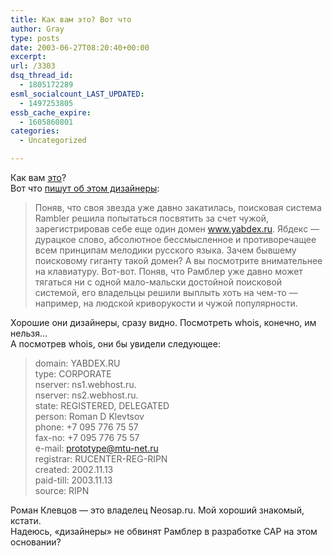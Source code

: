 ```yaml
---
title: Как вам это? Вот что
author: Gray
type: posts
date: 2003-06-27T08:20:40+00:00
excerpt:
url: /3303
dsq_thread_id:
  - 1805172289
esml_socialcount_LAST_UPDATED:
  - 1497253805
essb_cache_expire:
  - 1605860801
categories:
  - Uncategorized

---
```








Как вам <a href="http://www.yabdex.ru/" target="_blank">это</a>?  
Вот что <a href="http://www.kak.ru/swindle/rambler.html" target="_blank">пишут об этом дизайнеры</a>:

> Поняв, что своя звезда уже давно закатилась, поисковая система Rambler решила попытаться посвятить за счет чужой, зарегистрировав себе еще один домен www.yabdex.ru. Ябдекс &#8212; дурацкое слово, абсолютное бессмысленное и противоречащее всем принципам мелодики русского языка. Зачем бывшему поисковому гиганту такой домен? А вы посмотрите внимательнее на клавиатуру. Вот-вот. Поняв, что Рамблер уже давно может тягаться ни с одной мало-мальски достойной поисковой системой, его владельцы решили выплыть хоть на чем-то &#8212; например, на людской криворукости и чужой популярности. 

Хорошие они дизайнеры, сразу видно. Посмотреть whois, конечно, им нельзя&#8230;  
А посмотрев whois, они бы увидели следующее:

> domain: YABDEX.RU  
> type: CORPORATE  
> nserver: ns1.webhost.ru.  
> nserver: ns2.webhost.ru.  
> state: REGISTERED, DELEGATED  
> person: Roman D Klevtsov  
> phone: +7 095 776 75 57  
> fax-no: +7 095 776 75 57  
> e-mail: prototype@mtu-net.ru  
> registrar: RUCENTER-REG-RIPN  
> created: 2002.11.13  
> paid-till: 2003.11.13  
> source: RIPN

Роман Клевцов &#8212; это владелец Neosap.ru. Мой хороший знакомый, кстати.  
Надеюсь, &#171;дизайнеры&#187; не обвинят Рамблер в разработке САР на этом основании?